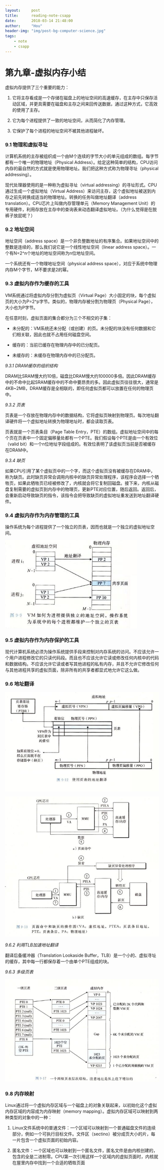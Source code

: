 ```yaml
---
layout:     post
title:      reading-note-csapp
date:       2018-03-14 21:48:00
author:     "Hou"
header-img: "img/post-bg-computer-science.jpg"
tags:
    - note
    - csapp
---
```

第九章-虚拟内存小结
============

虚拟内存提供了三个重要的能力：

1. 它将主存看成是一个存储在磁盘上的地址空间的高速缓存，在主存中只保存活动区域，并更具需要在磁盘和主存之间来回传送数据，通过这种方式，它高效的使用了主存。

2. 它为每个进程提供了一致的地址空间，从而简化了内存管理。

3. 它保护了每个进程的地址空间不被其他进程破坏。

### 9.1 物理和虚拟寻址

计算机系统的主存被组织成一个由M个连续的字节大小的单元组成的数组。每字节都有一个唯一的物理地址（Physical Address）。给定这种简单的结构，CPU访问内存的最自然的方式就是使用物理地址。我们把这种方式称为物理寻址（physical addressing）。

现代处理器使用的是一种称为虚拟寻址（virtual addressing）的寻址形式。CPU通过生成一个虚拟地址（Virtual Address）来访问主存，这个虚拟地址被送到内存之前先转换成适当的物理地址。转换的任务叫做地址翻译（address translation）。CPU芯片上叫做内存管理单元（Memory Management Unit）的专用硬件，利用存放在主存中的查询表来动态翻译虚拟地址。（为什么觉得是在脱裤子放屁呢？）


### 9.2 地址空间

地址空间（address space）是一个非负整数地址的有序集合。如果地址空间中的整数是连续的，那么我们说它是一个线性地址空间（linear address space）。一个有N=2^n个地址的地址空间称为n位地址空间。

一个系统还有一个物理地址空间（physical address space），对应于系统中物理内存M个字节，M不要求是2的幂。


### 9.3 虚拟内存作为缓存的工具

VM系统通过将虚拟内存分割为虚拟页（Virtual Page）大小固定的块，每个虚拟页的大小为P=2^p字节。类似的，物理内存被分割为物理页（Physical Page），大小也为P字节。

在任意时刻，虚拟页面的集合都分为三个不相交的子集：

- 未分配的：VM系统还未分配（或创建）的页。未分配的块没有任何数据和它们相关联，因此也就不占用任何磁盘空间。

- 缓存的：当前已缓存在物理内存中的已分配页。

- 未缓存的：未缓存在物理内存中的已分配页。

*9.3.1 DRAM缓存的组织结构*

DRAM比SRAM慢大约10倍，磁盘比DRAM慢大约100000多倍。因此DRAM缓存中的不命中比起SRAM缓存中的不命中要昂贵的多。因此虚拟页往往很大，通常是4KB~2MB，DRAM缓存是全相联的，即任何虚拟页都可以放置在任何的物理页中。

*9.3.2 页表*

页表是一个存放在物理内存中的数据结构，它将虚拟页映射到物理页。每次地址翻译硬件将一个虚拟地址转换为物理地址时，都会读取页表。

页表就是一个页表条目（Page Table Entry，PTE）的数组。虚拟地址空间中的每个页在页表中一个固定偏移量处都有一个PTE。我们假设每个PTE是由一个有效位（valid bit）和一个n位地址字段组成的。有效位表明了该虚拟页当前是否被缓存在DRAM中。

*9.3.4 缺页*

如果CPU引用了某个虚拟页中的一个字，而这个虚拟页没有被缓存在DRAM中，称为缺页。此时缺页异常会调用内核中的缺页异常处理程序，该程序会选择一个牺牲页，如果此牺牲页已经被修改了，内核就会将它复制回磁盘。接下来，内核从磁盘复制需要的虚拟页到内存中的物理页，更新PTE对应位置，随后返回。返回后，会重新启动导致缺页的指令，该指令会把导致缺页的虚拟地址重发送到地址翻译硬件。


### 9.4 虚拟内存作为内存管理的工具

操作系统为每个进程提供了一个独立的页表，因而也就是一个独立的虚拟地址空间。

![](/img/post/post-2018-02-28-37.jpg)


### 9.5 虚拟内存作为内存保护的工具

现代计算机系统必须为操作系统提供手段来控制对内存系统的访问。不应该允许一个用户进程修改它的只读代码段。而且也不应该允许它读或修改任何内核中的代码和数据结构。不应该允许它读或者写其他进程的私有内存，并且不允许它修改任何与其他进程共享的虚拟页面，除非所有的共享者都显式地允许它这么做。


### 9.6 地址翻译

![](/img/post/post-2018-02-28-38.jpg)

![](/img/post/post-2018-02-28-39.jpg)

*9.6.2 利用TLB加速地址翻译*

翻译后备缓冲器（Translation Lookaside Buffer，TLB）是一个小的、虚拟寻址的缓存，其中每一行都保存着一个由单个PTE组成的块。

*9.6.3 多级页表*

![](/img/post/post-2018-02-28-40.jpg)


### 9.8 内存映射

Linux通过将一个虚拟内存区域与一个磁盘上的对象关联起来，以初始化这个虚拟内存区域的内容成为内存映射（memory mapping）。虚拟内存区域可以映射到两种类型的对象中的一种：

1. Linux文件系统中的普通文件：一个区域可以映射到一个普通磁盘文件的连续部分，例如一个可执行目标文件。文件区（sectino）被分成页大小的片，每一片包含一个虚拟页面的初始内容。

2. 匿名文件：一个区域也可以映射到一个匿名文件，匿名文件是由内核创建的，包含的全是二进制零。CPU第一次引用这样一个区域内的虚拟页面时，内核就在屋里内存中找到一个合适的牺牲页面